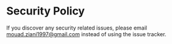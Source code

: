 # Security Policy

If you discover any security related issues, please email mouad.ziani1997@gmail.com instead of using the issue tracker.
